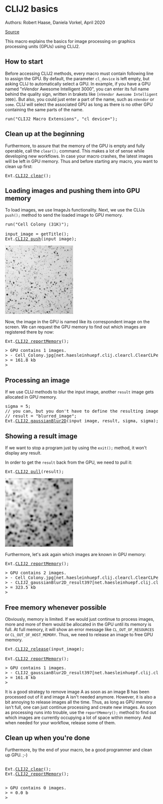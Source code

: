 

# CLIJ2 basics

Authors: Robert Haase, Daniela Vorkel, April 2020
        
[Source](https://github.com/clij/clij2-docs/tree/master/src/main/macro/basics.ijm)

This macro explains the basics for image processing on graphics processing units (GPUs) using CLIJ2.



## How to start
Before accessing CLIJ2 methods, every macro must contain following line to assign the GPU. By default,
the parameter `cl_device` is left empty, but asking CLIJ to automatically select a GPU. In example, if 
you have a GPU named "nVendor Awesome Intelligent 3000", you can enter its full name behind the quality
sign, written in brakets like `[nVendor Awesome Intelligent 3000]`. But also, you could just enter a part 
of the name, such as `nVendor` or `some`. CLIJ will select the associated GPU as long as there is no other 
GPU containing the same parts of the name.

<pre class="highlight">
run("CLIJ2 Macro Extensions", "cl_device=");
</pre>


## Clean up at the beginning
Furthermore, to assure that the memory of the GPU is empty and fully operable, call the `clear();` command. 
This makes a lot of sense while developing new workflows. In case your macro crashes, the latest images will 
be left in GPU memory. Thus and before starting any macro, you want to clean up first:

<pre class="highlight">
Ext.<a href="https://clij.github.io/clij2-docs/reference_clear">CLIJ2_clear</a>();
</pre>

## Loading images and pushing them into GPU memory

To load images, we use ImageJs functionality. Next, we use the CLIJs `push();` method to send the loaded 
image to GPU memory.

<pre class="highlight">
run("Cell Colony (31K)");

input_image = getTitle();
Ext.<a href="https://clij.github.io/clij2-docs/reference_push">CLIJ2_push</a>(input_image);
</pre>
<a href="image_1588705429972.png"><img src="image_1588705429972.png" width="224" alt="Cell_Colony.jpg"/></a>

Now, the image in the GPU is named like its correspondent image on the screen. 
We can request the GPU memory to find out which images are registered there by now: 

<pre class="highlight">
Ext.<a href="https://clij.github.io/clij2-docs/reference_reportMemory">CLIJ2_reportMemory</a>();
</pre>
<pre>
> GPU contains 1 images.
> - Cell_Colony.jpg[net.haesleinhuepf.clij.clearcl.ClearCLPeerPointer@5a72bf01] 161.8 kb
> = 161.8 kb
>  
</pre>

## Processing an image
If we use CLIJ methods to blur the input image, another `result` image gets allocated in GPU memory.

<pre class="highlight">
sigma = 5;
// you can, but you don't have to define the resulting image name:
// result = "blurred_image"; 
Ext.<a href="https://clij.github.io/clij2-docs/reference_gaussianBlur2D">CLIJ2_gaussianBlur2D</a>(input_image, result, sigma, sigma);
</pre>

## Showing a result image
If we want to stop a program just by using the `exit();` method, it won't display any result.

In order to get the `result` back from the GPU, we need to pull it:

<pre class="highlight">
Ext.<a href="https://clij.github.io/clij2-docs/reference_pull">CLIJ2_pull</a>(result);
</pre>
<a href="image_1588705430989.png"><img src="image_1588705430989.png" width="224" alt="CLIJ2_gaussianBlur2D_result397"/></a>

Furthermore, let's ask again which images are known in GPU memory:

<pre class="highlight">
Ext.<a href="https://clij.github.io/clij2-docs/reference_reportMemory">CLIJ2_reportMemory</a>();
</pre>
<pre>
> GPU contains 2 images.
> - Cell_Colony.jpg[net.haesleinhuepf.clij.clearcl.ClearCLPeerPointer@5a72bf01] 161.8 kb
> - CLIJ2_gaussianBlur2D_result397[net.haesleinhuepf.clij.clearcl.ClearCLPeerPointer@627a4e2a] 161.8 kb
> = 323.5 kb
>  
</pre>

## Free memory whenever possible
Obviously, memory is limited. If we would just continue to process images, more and more of them would 
be allocated in the GPU until its memory is full. At full memory, it will show an error message like 
`CL_OUT_OF_RESOURCES` or `CL_OUT_OF_HOST_MEMORY`. Thus, we need to release an image to free GPU memory. 

<pre class="highlight">
Ext.<a href="https://clij.github.io/clij2-docs/reference_release">CLIJ2_release</a>(input_image);

Ext.<a href="https://clij.github.io/clij2-docs/reference_reportMemory">CLIJ2_reportMemory</a>();
</pre>
<pre>
> GPU contains 1 images.
> - CLIJ2_gaussianBlur2D_result397[net.haesleinhuepf.clij.clearcl.ClearCLPeerPointer@627a4e2a] 161.8 kb
> = 161.8 kb
>  
</pre>

It is a good strategy to remove image A as soon as an image B has been processed out of it and image A isn't 
needed anymore. However, it is also a bit annoying to release images all the time. Thus, as long as GPU memory 
isn't full, one can just continue processing and create new images. As soon as processing runs into trouble, 
use the `reportMemory();` method to find out which images are currently occupying a lot of space within memory.
And when needed for your workflow, release some of them.

## Clean up when you're done
Furthermore, by the end of your macro, be a good programmer and clean up GPU. ;-)

<pre class="highlight">

Ext.<a href="https://clij.github.io/clij2-docs/reference_clear">CLIJ2_clear</a>();
Ext.<a href="https://clij.github.io/clij2-docs/reference_reportMemory">CLIJ2_reportMemory</a>();

</pre>
<pre>
> GPU contains 0 images.
> = 0.0 b
>  
</pre>




